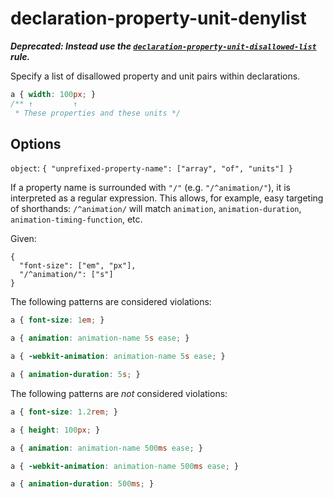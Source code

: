 # declaration-property-unit-denylist

**_Deprecated: Instead use the [`declaration-property-unit-disallowed-list`](../declaration-property-unit-disallowed-list/README.md) rule._**

Specify a list of disallowed property and unit pairs within declarations.

<!-- prettier-ignore -->
```css
a { width: 100px; }
/** ↑         ↑
 * These properties and these units */
```

## Options

`object`: `{ "unprefixed-property-name": ["array", "of", "units"] }`

If a property name is surrounded with `"/"` (e.g. `"/^animation/"`), it is interpreted as a regular expression. This allows, for example, easy targeting of shorthands: `/^animation/` will match `animation`, `animation-duration`, `animation-timing-function`, etc.

Given:

```
{
  "font-size": ["em", "px"],
  "/^animation/": ["s"]
}
```

The following patterns are considered violations:

<!-- prettier-ignore -->
```css
a { font-size: 1em; }
```

<!-- prettier-ignore -->
```css
a { animation: animation-name 5s ease; }
```

<!-- prettier-ignore -->
```css
a { -webkit-animation: animation-name 5s ease; }
```

<!-- prettier-ignore -->
```css
a { animation-duration: 5s; }
```

The following patterns are _not_ considered violations:

<!-- prettier-ignore -->
```css
a { font-size: 1.2rem; }
```

<!-- prettier-ignore -->
```css
a { height: 100px; }
```

<!-- prettier-ignore -->
```css
a { animation: animation-name 500ms ease; }
```

<!-- prettier-ignore -->
```css
a { -webkit-animation: animation-name 500ms ease; }
```

<!-- prettier-ignore -->
```css
a { animation-duration: 500ms; }
```
